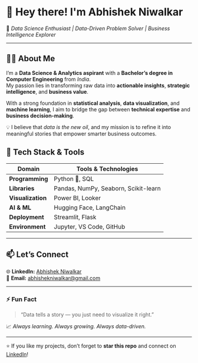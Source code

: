 # 👋 Hey there! I'm **Abhishek Niwalkar**

🎯 *Data Science Enthusiast | Data-Driven Problem Solver | Business Intelligence Explorer*

---

## 👨‍💻 About Me  

I’m a **Data Science & Analytics aspirant** with a **Bachelor’s degree in Computer Engineering** from *India*.  
My passion lies in transforming raw data into **actionable insights**, **strategic intelligence**, and **business value**.  

With a strong foundation in **statistical analysis**, **data visualization**, and **machine learning**, I aim to bridge the gap between **technical expertise** and **business decision-making**.  

💡 I believe that *data is the new oil*, and my mission is to refine it into meaningful stories that empower smarter business outcomes.  


## 🧰 Tech Stack & Tools  

| Domain | Tools & Technologies |
|--------|----------------------|
| **Programming** | Python 🐍, SQL |
| **Libraries** | Pandas, NumPy, Seaborn, Scikit-learn |
| **Visualization** | Power BI, Looker |
| **AI & ML** | Hugging Face, LangChain |
| **Deployment** | Streamlit, Flask |
| **Environment** | Jupyter, VS Code, GitHub |

---


## 📫 Let’s Connect  

🌐 **LinkedIn:** [Abhishek Niwalkar](https://www.linkedin.com/in/abhishek-niwalkar-408792231/)  
📧 **Email:** [abhishekniwalkar@gmail.com](abhishekniwalkar@gmail.com)  

---

### ⚡ Fun Fact  

> “Data tells a story — you just need to visualize it right.”  

📈 *Always learning. Always growing. Always data-driven.*  

---
⭐ If you like my projects, don’t forget to **star this repo** and connect on [LinkedIn](https://www.linkedin.com/in/abhishek-niwalkar-408792231/)!

